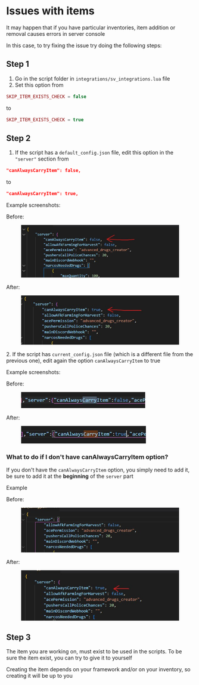 # Issues with items

It may happen that if you have particular inventories, item addition or removal causes errors in server console

In this case, to try fixing the issue try doing the following steps:

## Step 1

1. Go in the script folder in `integrations/sv_integrations.lua` file
2. Set this option from

```lua
SKIP_ITEM_EXISTS_CHECK = false
```

to

```lua
SKIP_ITEM_EXISTS_CHECK = true
```

## Step 2

1. If the script has a `default_config.json` file, edit this option in the `"server"` section from

```json
"canAlwaysCarryItem": false,
```

to

```json
"canAlwaysCarryItem": true,
```

Example screenshots:

Before:

<figure><img src="../.gitbook/assets/can_always_carry_item_before.jpg" alt=""><figcaption></figcaption></figure>

After:

<figure><img src="../.gitbook/assets/can_always_carry_item_after.jpg" alt=""><figcaption></figcaption></figure>

2\. If the script has `current_config.json` file (which is a different file from the previous one), edit again the option `canAlwaysCarryItem` to true

Example screenshots:

Before:

<figure><img src="../.gitbook/assets/current_config_can_always_carry_before (1).jpg" alt=""><figcaption></figcaption></figure>

After:

<figure><img src="../.gitbook/assets/current_config_can_always_carry_after.jpg" alt=""><figcaption></figcaption></figure>

### What to do if I don't have canAlwaysCarryItem option?

If you don't have the `canAlwaysCarryItem` option, you simply need to add it, be sure to add it at the **beginning** of the `server` part

Example

Before:

<figure><img src="../.gitbook/assets/no_can_always_carry_item_before.jpg" alt=""><figcaption></figcaption></figure>

After:

<figure><img src="../.gitbook/assets/no_can_always_carry_item_after.jpg" alt=""><figcaption></figcaption></figure>

## Step 3

The item you are working on, must exist to be used in the scripts. To be sure the item exist, you can try to give it to yourself

Creating the item depends on your framework and/or on your inventory, so creating it will be up to you
